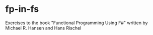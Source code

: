 # fp-in-fs
Exercises to the book "Functional Programming Using F#" written by Michael R. Hansen and Hans Rischel
